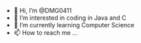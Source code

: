 - 👋 Hi, I’m @DMG0411
- 👀 I’m interested in coding in Java and C
- 🌱 I’m currently learning Computer Science
- 📫 How to reach me ...

<!---
DMG0411/DMG0411 is a ✨ special ✨ repository because its `README.md` (this file) appears on your GitHub profile.
You can click the Preview link to take a look at your changes.
--->
